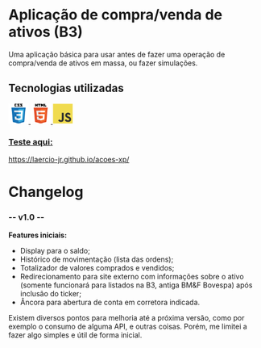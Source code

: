 
# Aplicação de compra/venda de ativos (B3)

Uma aplicação básica para usar antes de fazer uma operação de compra/venda de ativos em massa, ou fazer simulações.

## **Tecnologias utilizadas**  

 <a href="https://www.w3schools.com/css/" target="_blank" rel="noreferrer"> <img src="https://raw.githubusercontent.com/devicons/devicon/master/icons/css3/css3-original-wordmark.svg" alt="css3" width="40" height="40"/> </a>  <a href="https://www.w3.org/html/" target="_blank" rel="noreferrer"> <img src="https://raw.githubusercontent.com/devicons/devicon/master/icons/html5/html5-original-wordmark.svg" alt="html5" width="40" height="40"/> </a><a href="https://developer.mozilla.org/en-US/docs/Web/JavaScript" target="_blank" rel="noreferrer"> <img src="https://raw.githubusercontent.com/devicons/devicon/master/icons/javascript/javascript-original.svg" alt="javascript" width="40" height="40"/> 
 

### Teste aqui: 
 https://laercio-jr.github.io/acoes-xp/

 
 # Changelog
 ### -- v1.0 --

 **Features iniciais:**
 - Display para o saldo;
 - Histórico de movimentação (lista das ordens);
 - Totalizador de valores comprados e vendidos;
 - Redirecionamento para site externo com informações sobre o ativo (somente funcionará para listados na B3,
   antiga BM&F Bovespa) após inclusão do ticker;
 - Âncora para abertura de conta em corretora indicada.
 
Existem diversos pontos para melhoria até a próxima versão, como por exemplo o consumo de alguma API, e outras coisas.
Porém, me limitei a fazer algo simples e útil de forma inicial.
